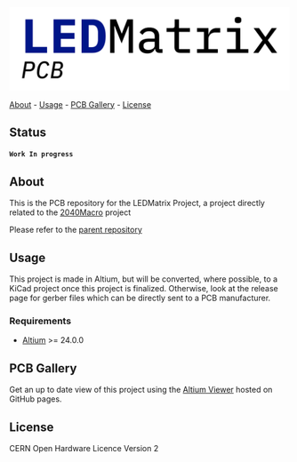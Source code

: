 <!-- PROJECT: LEDMatrix -->
<!-- TITLE: LEDMatrix-PCB -->
<!-- FONT: IBM Plex -->
<!-- KEYWORDS: Embedded, PCB, Hardware, TI -->
<!-- TECHNOLOGY: Altium -->
<!-- STATUS: Work In Progress -->

![LEDMatrix-PCB-Logo](<images/LEDMatrix PCB.png>)

[About](#about) - [Usage](#usage) - [PCB Gallery](#pcb-gallery) - [License](#license)

## Status

**`Work In progress`**

## About
<!-- DESCRIPTION START -->
This is the PCB repository for the LEDMatrix Project, a project directly related to the [2040Macro](https://github.com/LeHuman/2040Macro) project

Please refer to the [parent repository](https://github.com/LeHuman/LEDMatrix)
<!-- DESCRIPTION END -->

## Usage

This project is made in Altium, but will be converted, where possible, to a KiCad project once this project is finalized. Otherwise, look at the release page for gerber files which can be directly sent to a PCB manufacturer.

### Requirements

- [Altium](https://www.altium.com/) >= 24.0.0

## PCB Gallery

Get an up to date view of this project using the [Altium Viewer](https://lehuman.github.io/LEDMatrix-PCB/) hosted on GitHub pages.

<!-- ### v0.0.0

![LEDMatrix-v0.0.0](images/PCB/LEDMatrix-v0.0.0.png) \
*Version 0.0.0 of the LEDMatrix PCB* \
*Current capacity of inner layers are inadequate but manufacturing proved fine.* -->

## License

CERN Open Hardware Licence Version 2
